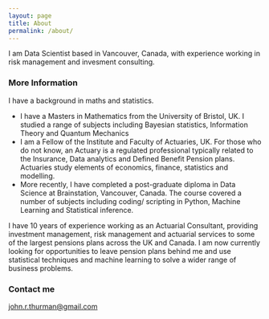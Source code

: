 ```yaml
---
layout: page
title: About
permalink: /about/
---
```


I am Data Scientist based in Vancouver, Canada, with experience working in risk management and invesment consulting.

### More Information

I have a background in maths and statistics.  
<ul>
	<li>I have a Masters in Mathematics from the University of Bristol, UK. I studied a range of subjects including Bayesian statistics, Information Theory and Quantum Mechanics</li>
	<li>I am a Fellow of the Institute and Faculty of Actuaries, UK. For those who do not know, an Actuary is a regulated professional typically related to the Insurance, Data analytics and Defined Benefit Pension plans. Actuaries study elements of 
economics, finance, statistics and modelling. </li>
	<li>More recently, I have completed a post-graduate diploma in Data Science at Brainstation, Vancouver, Canada. The course covered a number of subjects including coding/ scripting in Python, Machine Learning and Statistical inference.</li>

</ul>

I have 10 years of experience working as an Actuarial Consultant, providing investment management, risk management and actuarial services to some of the largest pensions plans across the UK and Canada. I am now currently looking for opportunities to leave pension 
plans behind me and use statistical techniques and machine learning to solve a wider range of business problems.

### Contact me

[john.r.thurman@gmail.com](mailto:john.r.thurman@gmail.com)
